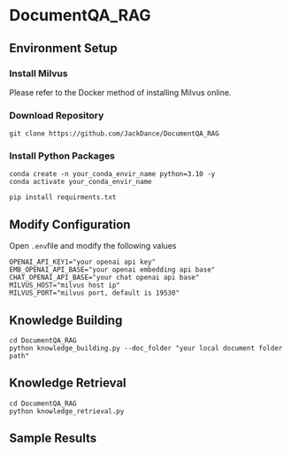 # DocumentQA_RAG

## Environment Setup
### Install Milvus
Please refer to the Docker method of installing Milvus online.

### Download Repository
```shell
git clone https://github.com/JackDance/DocumentQA_RAG
```
### Install Python Packages
```shell
conda create -n your_conda_envir_name python=3.10 -y
conda activate your_conda_envir_name
```
```shell
pip install requirments.txt
```
## Modify Configuration
Open `.env`file and modify the following values
```shell
OPENAI_API_KEY1="your openai api key"
EMB_OPENAI_API_BASE="your openai embedding api base"
CHAT_OPENAI_API_BASE="your chat openai api base"
MILVUS_HOST="milvus host ip"
MILVUS_PORT="milvus port, default is 19530"
```

## Knowledge Building
```shell
cd DocumentQA_RAG
python knowledge_building.py --doc_folder "your local document folder path"
```
## Knowledge Retrieval
```shell
cd DocumentQA_RAG
python knowledge_retrieval.py
```
## Sample Results
